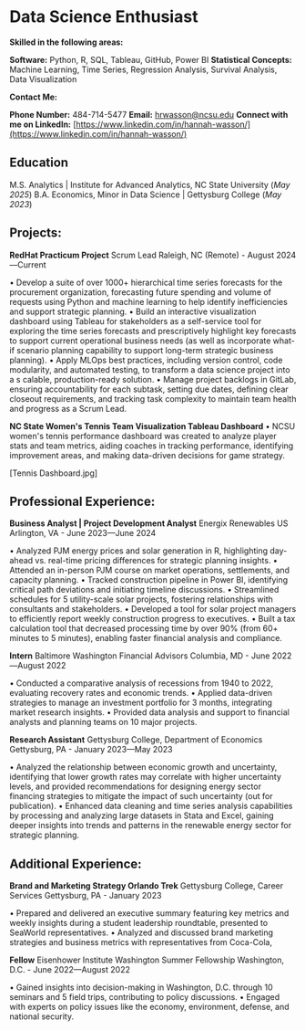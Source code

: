 # Data Science Enthusiast

**Skilled in the following areas:**

**Software:** Python, R, SQL, Tableau, GitHub, Power BI
**Statistical Concepts:** Machine Learning, Time Series, Regression Analysis, Survival Analysis, Data Visualization

**Contact Me:**

**Phone Number:** 484-714-5477
**Email:** hrwasson@ncsu.edu
**Connect with me on LinkedIn:** [https://www.linkedin.com/in/hannah-wasson/](https://www.linkedin.com/in/hannah-wasson/)

## Education
M.S. Analytics | Institute for Advanced Analytics, NC State University (_May 2025_)
B.A. Economics, Minor in Data Science | Gettysburg College (_May 2023_)

## Projects:

**RedHat Practicum Project** 
Scrum Lead
Raleigh, NC (Remote) - August 2024—Current

• Develop a suite of over 1000+ hierarchical time series forecasts for the procurement organization, forecasting future
spending and volume of requests using Python and machine learning to help identify inefficiencies and support
strategic planning.
• Build an interactive visualization dashboard using Tableau for stakeholders as a self-service tool for exploring the
time series forecasts and prescriptively highlight key forecasts to support current operational business needs (as well
as incorporate what-if scenario planning capability to support long-term strategic business planning).
• Apply MLOps best practices, including version control, code modularity, and automated testing, to transform a data science project into a s
calable, production-ready solution.
• Manage project backlogs in GitLab, ensuring accountability for each subtask, setting due dates, defining clear
closeout requirements, and tracking task complexity to maintain team health and progress as a Scrum Lead.

**NC State Women's Tennis Team Visualization Tableau Dashboard**
• NCSU women's tennis performance dashboard was created to analyze player stats and team metrics, aiding coaches in tracking performance, 
identifying improvement areas, and making data-driven decisions for game strategy.

[Tennis Dashboard.jpg]

## Professional Experience: 

**Business Analyst | Project Development Analyst**
Energix Renewables US
Arlington, VA - June 2023—June 2024

• Analyzed PJM energy prices and solar generation in R, highlighting day-ahead vs. real-time pricing differences for strategic planning insights.
• Attended an in-person PJM course on market operations, settlements, and capacity planning.
• Tracked construction pipeline in Power BI, identifying critical path deviations and initiating timeline discussions.
• Streamlined schedules for 5 utility-scale solar projects, fostering relationships with consultants and stakeholders.
• Developed a tool for solar project managers to efficiently report weekly construction progress to executives.
• Built a tax calculation tool that decreased processing time by over 90% (from 60+ minutes to 5 minutes), enabling faster 
financial analysis and compliance.

**Intern** 
Baltimore Washington Financial Advisors
Columbia, MD - June 2022—August 2022

• Conducted a comparative analysis of recessions from 1940 to 2022, evaluating recovery rates and economic trends.
• Applied data-driven strategies to manage an investment portfolio for 3 months, integrating market research insights.
• Provided data analysis and support to financial analysts and planning teams on 10 major projects.

**Research Assistant**
Gettysburg College, Department of Economics
Gettysburg, PA - January 2023—May 2023

• Analyzed the relationship between economic growth and uncertainty, identifying that lower growth rates may correlate with higher uncertainty levels, 
and provided recommendations for designing energy sector financing strategies to mitigate the impact of such uncertainty (out for publication).
• Enhanced data cleaning and time series analysis capabilities by processing and analyzing large datasets in Stata
and Excel, gaining deeper insights into trends and patterns in the renewable energy sector for strategic planning.

## Additional Experience: 

**Brand and Marketing Strategy Orlando Trek**
Gettysburg College, Career Services 
Gettysburg, PA - January 2023

• Prepared and delivered an executive summary featuring key metrics and weekly insights during a student leadership roundtable, presented to SeaWorld representatives.
• Analyzed and discussed brand marketing strategies and business metrics with representatives from Coca-Cola,

**Fellow**
Eisenhower Institute Washington Summer Fellowship 
Washington, D.C. - June 2022—August 2022

• Gained insights into decision-making in Washington, D.C. through 10 seminars and 5 field trips, contributing to policy discussions.
• Engaged with experts on policy issues like the economy, environment, defense, and national security.
